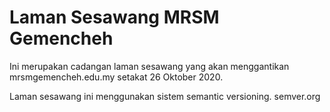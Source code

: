 # Laman Sesawang MRSM Gemencheh

Ini merupakan cadangan laman sesawang yang akan menggantikan mrsmgemencheh.edu.my setakat 26 Oktober 2020.

Laman sesawang ini menggunakan sistem semantic versioning. semver.org
